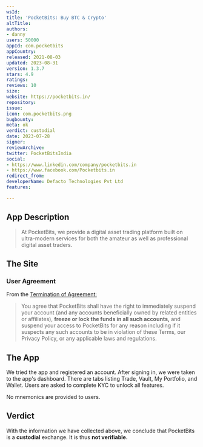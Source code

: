 ```yaml
---
wsId: 
title: 'PocketBits: Buy BTC & Crypto'
altTitle: 
authors:
- danny
users: 50000
appId: com.pocketbits
appCountry: 
released: 2021-08-03
updated: 2023-08-31
version: 1.3.7
stars: 4.9
ratings: 
reviews: 10
size: 
website: https://pocketbits.in/
repository: 
issue: 
icon: com.pocketbits.png
bugbounty: 
meta: ok
verdict: custodial
date: 2023-07-28
signer: 
reviewArchive: 
twitter: PocketBitsIndia
social:
- https://www.linkedin.com/company/pocketbits.in
- https://www.facebook.com/Pocketbits.in
redirect_from: 
developerName: Defacto Technologies Pvt Ltd
features: 

---
```


## App Description

> At PocketBits, we provide a digital asset trading platform built on ultra-modern services for both the amateur as well as professional digital asset traders.

## The Site

### User Agreement

From the [Termination of Agreement:](https://pocketbits.in/tandc)

> You agree that PocketBits shall have the right to immediately suspend your account (and any accounts beneficially owned by related entities or affiliates), **freeze or lock the funds in all such accounts,** and suspend your access to PocketBits for any reason including if it suspects any such accounts to be in violation of these Terms, our Privacy Policy, or any applicable laws and regulations.

## The App

We tried the app and registered an account. After signing in, we were taken to the app's dashboard. There are tabs listing Trade, Vault, My Portfolio, and Wallet. Users are asked to complete KYC to unlock all features. 

No mnemonics are provided to users.

## Verdict

With the information we have collected above, we conclude that PocketBits is a **custodial** exchange. It is thus **not verifiable.**

